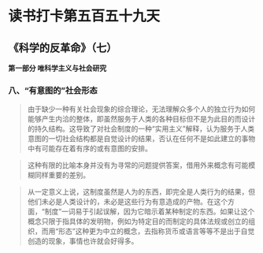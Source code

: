 # 读书打卡第五百五十九天
## 《科学的反革命》（七）

**第一部分 唯科学主义与社会研究**

### 八、“有意图的”社会形态

> 由于缺少一种有关社会现象的综合理论，无法理解众多个人的独立行为如何能够产生内洽的整体，即虽然服务于人类的各种目标但不是为此目的而设计的持久结构。这导致了对社会制度的一种“实用主义”解释，认为服务于人类意图的一切社会结构都是自觉设计的结果，否认在任何不是如此建立的事物中有可能存在着有序的或有意图的安排。

> 这种有限的比喻本身并没有为寻常的问题提供答案，借用外来概念有可能模糊同样重要的差别。

> 从一定意义上说，这制度虽然是人为的东西，即完全是人类行为的结果，但他们未必是人类设计的，未必是这些行为有意造成的产物。在这个方面，“制度”一词易于引起误解，因为它暗示着某种制定的东西。如果让这个概念只限于指具体的发明物，例如为特定目的而制定的具体法规或创立的组织，而用“形态”这种更为中立的概念，去指称货币或语言等等不是出于自觉创造的现象，事情也许就会好得多。

> 